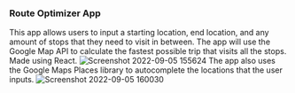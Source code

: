 ### Route Optimizer App
This app allows users to input a starting location, end location, and any amount of stops that they need to visit in between. The app will use the Google Map API to calculate the fastest possible trip that visits all the stops. Made using React. 
![Screenshot 2022-09-05 155624](https://user-images.githubusercontent.com/34989598/188507465-a5644f0f-041a-4447-80cc-d6a6df4203eb.jpg)
The app also uses the Google Maps Places library to autocomplete the locations that the user inputs. 
![Screenshot 2022-09-05 160030](https://user-images.githubusercontent.com/34989598/188507717-dea3dbd8-55c7-41fe-8195-85a51ae8563e.jpg)
